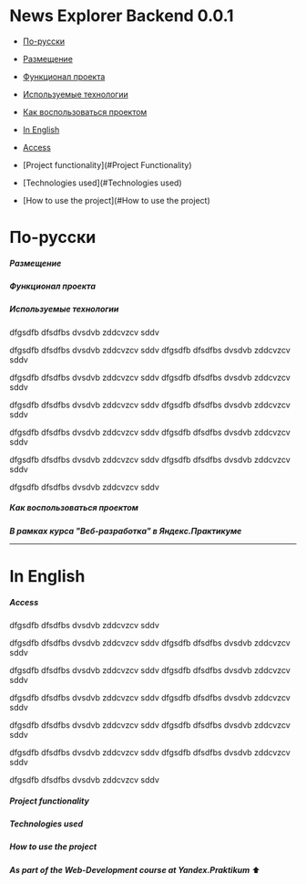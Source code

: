 # News Explorer Backend 0.0.1
<!-- toc -->

- [По-русски](#по-русски)

- [Размещение](#hазмещение)
- [Функционал проекта](#функционал-проекта)
- [Используемые технологии](#используемые-технологии)
- [Как воспользоваться проектом](#Как-воспользоваться-проектом)
- [In English](#in-english)
- [Access](#Access)
- [Project functionality](#Project Functionality)
- [Technologies used](#Technologies used)
- [How to use the project](#How to use the project)

<!-- tocstop -->

# По-русски
##### Размещение
##### Функционал проекта
##### Используемые технологии
dfgsdfb  dfsdfbs dvsdvb
zddcvzcv sddv

dfgsdfb  dfsdfbs dvsdvb
zddcvzcv sddv
dfgsdfb  dfsdfbs dvsdvb
zddcvzcv sddv

dfgsdfb  dfsdfbs dvsdvb
zddcvzcv sddv
dfgsdfb  dfsdfbs dvsdvb
zddcvzcv sddv

dfgsdfb  dfsdfbs dvsdvb
zddcvzcv sddv
dfgsdfb  dfsdfbs dvsdvb
zddcvzcv sddv

dfgsdfb  dfsdfbs dvsdvb
zddcvzcv sddv
dfgsdfb  dfsdfbs dvsdvb
zddcvzcv sddv

dfgsdfb  dfsdfbs dvsdvb
zddcvzcv sddv
dfgsdfb  dfsdfbs dvsdvb
zddcvzcv sddv

dfgsdfb  dfsdfbs dvsdvb
zddcvzcv sddv

##### Как воспользоваться проектом
***В рамках курса "Веб-разработка" в Яндекс.Практикуме***
***
# In English
##### Access
dfgsdfb  dfsdfbs dvsdvb
zddcvzcv sddv

dfgsdfb  dfsdfbs dvsdvb
zddcvzcv sddv
dfgsdfb  dfsdfbs dvsdvb
zddcvzcv sddv

dfgsdfb  dfsdfbs dvsdvb
zddcvzcv sddv
dfgsdfb  dfsdfbs dvsdvb
zddcvzcv sddv

dfgsdfb  dfsdfbs dvsdvb
zddcvzcv sddv
dfgsdfb  dfsdfbs dvsdvb
zddcvzcv sddv

dfgsdfb  dfsdfbs dvsdvb
zddcvzcv sddv
dfgsdfb  dfsdfbs dvsdvb
zddcvzcv sddv

dfgsdfb  dfsdfbs dvsdvb
zddcvzcv sddv
dfgsdfb  dfsdfbs dvsdvb
zddcvzcv sddv

dfgsdfb  dfsdfbs dvsdvb
zddcvzcv sddv

##### Project functionality
##### Technologies used
##### How to use the project
***As part of the Web-Development course at Yandex.Praktikum***
:arrow_up:

